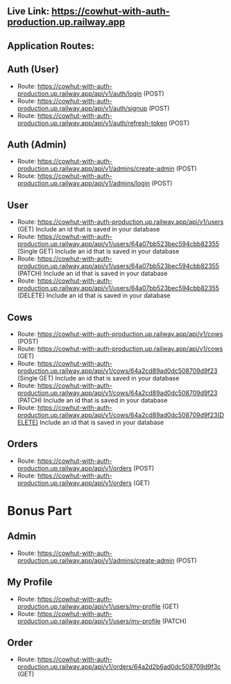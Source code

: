 ## Live Link: https://cowhut-with-auth-production.up.railway.app

## Application Routes:
## Auth (User)
* Route: https://cowhut-with-auth-production.up.railway.app/api/v1/auth/login (POST)
* Route: https://cowhut-with-auth-production.up.railway.app/api/v1/auth/signup (POST)
* Route: https://cowhut-with-auth-production.up.railway.app/api/v1/auth/refresh-token (POST)
## Auth (Admin)
* Route: https://cowhut-with-auth-production.up.railway.app/api/v1/admins/create-admin (POST)
* Route: https://cowhut-with-auth-production.up.railway.app/api/v1/admins/login (POST)

## User
* Route: https://cowhut-with-auth-production.up.railway.app/api/v1/users (GET) Include an id that is saved in your database
* Route: https://cowhut-with-auth-production.up.railway.app/api/v1/users/64a07bb523bec594cbb82355 (Single GET) Include an id that is saved in your database
* Route: https://cowhut-with-auth-production.up.railway.app/api/v1/users/64a07bb523bec594cbb82355 (PATCH) Include an id that is saved in your database
* Route: https://cowhut-with-auth-production.up.railway.app/api/v1/users/64a07bb523bec594cbb82355 (DELETE) Include an id that is saved in your database
## Cows
* Route: https://cowhut-with-auth-production.up.railway.app/api/v1/cows (POST)
* Route: https://cowhut-with-auth-production.up.railway.app/api/v1/cows (GET)
* Route: https://cowhut-with-auth-production.up.railway.app/api/v1/cows/64a2cd89ad0dc508709d9f23 (Single GET) Include an id that is saved in your database
* Route: https://cowhut-with-auth-production.up.railway.app/api/v1/cows/64a2cd89ad0dc508709d9f23 (PATCH) Include an id that is saved in your database
* Route: https://cowhut-with-auth-production.up.railway.app/api/v1/cows/64a2cd89ad0dc508709d9f23(DELETE) Include an id that is saved in your database
## Orders
* Route: https://cowhut-with-auth-production.up.railway.app/api/v1/orders (POST)
* Route: https://cowhut-with-auth-production.up.railway.app/api/v1/orders (GET)
# Bonus Part
## Admin
* Route: https://cowhut-with-auth-production.up.railway.app/api/v1/admins/create-admin (POST)
## My Profile
* Route: https://cowhut-with-auth-production.up.railway.app/api/v1/users/my-profile (GET)
* Route: https://cowhut-with-auth-production.up.railway.app/api/v1/users/my-profile (PATCH)
## Order
* Route: https://cowhut-with-auth-production.up.railway.app/api/v1/orders/64a2d2b6ad0dc508709d9f3c (GET)